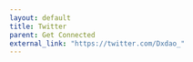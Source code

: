 ```yaml
---
layout: default
title: Twitter
parent: Get Connected
external_link: "https://twitter.com/Dxdao_"
---
```


